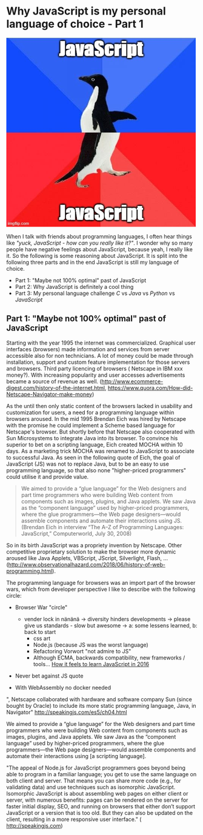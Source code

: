 ﻿# Why JavaScript is my personal language of choice - Part 1

![JavaScript awkward penguin](./JavaScriptAwkwardPenguin.jpg)

When I talk with friends about programming languages, I often hear things like _"yuck, JavaScript - how can you really like it?"_. I wonder why so many people have negative feelings about JavaScript, because yeah, I really like it. So the following is some reasoning about JavaScript. It is split into the following three parts and in the end JavaScript is still my language of choice.

- Part 1: "Maybe not 100% optimal" past of JavaScript
- Part 2: Why JavaScript is definitely a cool thing
- Part 3: My personal language challenge _C_ vs _Java_ vs _Python_ vs _JavaScript_

## Part 1: "Maybe not 100% optimal" past of JavaScript

Starting with the year 1995 the internet was commercialized. Graphical user interfaces (browsers) made information and services from server accessible also for non technicians. A lot of money could be made through installation, support and custom feature implementation for those servers and browsers. Third party licencing of browsers ( Netscape in IBM xxx money?). With increasing popularity and user accesses advertisements became a source of revenue as well. (http://www.ecommerce-digest.com/history-of-the-internet.html, https://www.quora.com/How-did-Netscape-Navigator-make-money)

As the until then only static content of the browsers lacked in usability and customization for users, a need for a programming language within browsers aroused. In the mid 1995 Brendan Eich was hired by Netscape with the promise he could implement a Scheme based language for Netscape's browser. But shortly before that Netscape also cooperated with Sun Microsystems to integrate Java into its browser. To convince his superior to bet on a scripting language, Eich created MOCHA within 10 days. As a marketing trick MOCHA was renamed to JavaScript to associate to successful Java. As seen in the following quote of Eich, the goal of JavaScript (JS) was not to replace Java, but to be an easy to use programming language, so that also none "higher-priced programmers" could utilise it and provide value. 

> We aimed to provide a “glue language” for the Web designers and part time programmers who were building Web content from components such as images, plugins, and Java applets. We saw Java as the “component language” used by higher-priced programmers, where the glue programmers—the Web page designers—would assemble components and automate their interactions using JS. (Brendan Eich in interview “The A–Z of Programming Languages: JavaScript,” Computerworld, July 30, 2008)

So in its birth JavaScript was a propriety invention by Netscape. Other competitive proprietary solution to make the browser more dynamic aroused like Java Applets, VBScript, JScript, Silverlight, Flash, ... (http://www.observationalhazard.com/2018/06/history-of-web-programming.html).

The programming language for browsers was an import part of the browser wars, which from developer perspective I like to describe with the following circle:


- Browser War "circle"
  - vender lock in nänänä -> diversity hinders developments -> please give us standards - slow but awesome -> a: some lessens learned, b: back to start
    - css art
    - Node.js (because JS was the worst language)
    - Refactoring Vorwort "not admire to JS"
    - Although ECMA, backwards compatibility, new frameworks / tools... [How it feels to learn JavaScript in 2016](https://hackernoon.com/how-it-feels-to-learn-javascript-in-2016-d3a717dd577f)

- Never bet against JS quote
- With WebAssembly no docker needed


", Netscape collaborated with hardware and software company Sun (since bought by Oracle) to include its more static programming language, Java, in Navigator" http://speakingjs.com/es5/ch04.html

We aimed to provide a “glue language” for the Web designers and part time programmers who were building Web content from components such as images, plugins, and Java applets. We saw Java as the “component language” used by higher-priced programmers, where the glue programmers—the Web page designers—would assemble components and automate their interactions using [a scripting language].

"The appeal of Node.js for JavaScript programmers goes beyond being able to program in a familiar language; you get to use the same language on both client and server. That means you can share more code (e.g., for validating data) and use techniques such as isomorphic JavaScript. Isomorphic JavaScript is about assembling web pages on either client or server, with numerous benefits: pages can be rendered on the server for faster initial display, SEO, and running on browsers that either don’t support JavaScript or a version that is too old. But they can also be updated on the client, resulting in a more responsive user interface." ( http://speakingjs.com)

